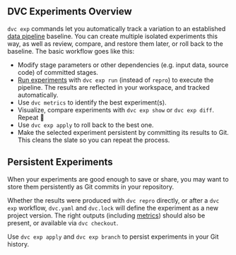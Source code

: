 ## DVC Experiments Overview

`dvc exp` commands let you automatically track a variation to an established
[data pipeline](/doc/command-reference/dag) baseline. You can create multiple
isolated experiments this way, as well as review, compare, and restore them
later, or roll back to the baseline. The basic workflow goes like this:

- Modify stage <abbr>parameters</abbr> or other dependencies (e.g. input data,
  source code) of committed stages.
- [Run experiments] with `dvc exp run` (instead of `repro`) to execute the
  pipeline. The results are reflected in your <abbr>workspace</abbr>, and
  tracked automatically.
- Use `dvc metrics` to identify the best experiment(s).
- Visualize, compare experiments with `dvc exp show` or `dvc exp diff`. Repeat
  🔄
- Use `dvc exp apply` to roll back to the best one.
- Make the selected experiment persistent by committing its results to Git. This
  cleans the slate so you can repeat the process.

[run experiments]: /doc/user-guide/experiment-management/running-experiments

## Persistent Experiments

When your experiments are good enough to save or share, you may want to store
them persistently as Git commits in your <abbr>repository</abbr>.

Whether the results were produced with `dvc repro` directly, or after a
`dvc exp` workflow, `dvc.yaml` and `dvc.lock` will define the experiment as a
new project version. The right <abbr>outputs</abbr> (including
[metrics](/doc/command-reference/metrics)) should also be present, or available
via `dvc checkout`.

Use `dvc exp apply` and `dvc exp branch` to persist experiments in your Git
history.
